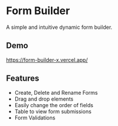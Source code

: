 
# Form Builder

A simple and intuitive dynamic form builder.



## Demo

https://form-builder-x.vercel.app/


## Features

- Create, Delete and Rename Forms
- Drag and drop elements
- Easily change the order of fields
- Table to view form submissions
- Form Validations

